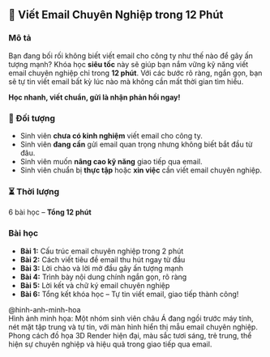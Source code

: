 ## 📌 Viết Email Chuyên Nghiệp trong 12 Phút  

### Mô tả  
Bạn đang bối rối không biết viết email cho công ty như thế nào để gây ấn tượng mạnh? Khóa học **siêu tốc** này sẽ giúp bạn nắm vững kỹ năng viết email chuyên nghiệp chỉ trong **12 phút**. Với các bước rõ ràng, ngắn gọn, bạn sẽ tự tin viết email bất kỳ lúc nào mà không cần mất thời gian tìm hiểu.  

**Học nhanh, viết chuẩn, gửi là nhận phản hồi ngay!**  

### 🎯 Đối tượng  
- Sinh viên **chưa có kinh nghiệm** viết email cho công ty.  
- Sinh viên **đang cần** gửi email quan trọng nhưng không biết bắt đầu từ đâu.  
- Sinh viên muốn **nâng cao kỹ năng** giao tiếp qua email.  
- Sinh viên chuẩn bị **thực tập** hoặc **xin việc** cần viết email chuyên nghiệp.  

### ⏳ Thời lượng  
6 bài học – **Tổng 12 phút**  

### Bài học  
- **Bài 1:** Cấu trúc email chuyên nghiệp trong 2 phút  
- **Bài 2:** Cách viết tiêu đề email thu hút ngay từ đầu  
- **Bài 3:** Lời chào và lời mở đầu gây ấn tượng mạnh  
- **Bài 4:** Trình bày nội dung chính ngắn gọn, rõ ràng  
- **Bài 5:** Lời kết và chữ ký email chuyên nghiệp  
- **Bài 6:** Tổng kết khóa học – Tự tin viết email, giao tiếp thành công!  

@hinh-anh-minh-hoa  
Hình ảnh minh họa: Một nhóm sinh viên châu Á đang ngồi trước máy tính, nét mặt tập trung và tự tin, với màn hình hiển thị mẫu email chuyên nghiệp. Phong cách đồ họa 3D Render hiện đại, màu sắc tươi sáng, trẻ trung, thể hiện sự chuyên nghiệp và hiệu quả trong giao tiếp qua email.